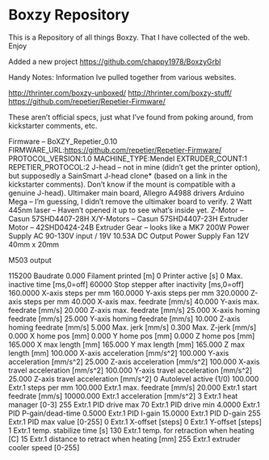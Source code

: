 # Boxzy Repository
This is a Repository of all things Boxzy. That I have collected of the web.
  Enjoy

Added a new project https://github.com/chappy1978/BoxzyGrbl

  Handy Notes: Information Ive pulled together from 
various websites.

http://thrinter.com/boxzy-unboxed/
http://thrinter.com/boxzy-stuff/
https://github.com/repetier/Repetier-Firmware/

These aren’t official specs, just what I’ve found from poking around, from kickstarter comments, etc.

Firmware – BoXZY_Repetier_0.10 FIRMWARE_URL:https://github.com/repetier/Repetier-Firmware/ PROTOCOL_VERSION:1.0 MACHINE_TYPE:Mendel EXTRUDER_COUNT:1 REPETIER_PROTOCOL:2
J-head – not in mine (didn’t get the printer option), but supposedly a SainSmart J-head clone* (based on a link in the kickstarter comments).  Don’t know if the mount is compatible with a genuine J-head).
Ultimaker main board, Allegro A4988 drivers
Arduino Mega – I’m guessing, I didn’t remove the ultimaker board to verify.
2 Watt 445nm laser – Haven’t opened it up to see what’s inside yet.
Z-Motor – Casun 57SHD4407-28H
X/Y-Motors – Casun 57SHD4407-23H
Extruder Motor – 42SHD0424-24B
Extruder Gear – looks like a MK7
200W Power Supply AC 90-130V input / 19V 10.53A DC Output
Power Supply Fan 12V 40mm x 20mm
 

M503 output

115200 Baudrate
0.000 Filament printed [m]
0 Printer active [s]
0 Max. inactive time [ms,0=off]
60000 Stop stepper after inactivity [ms,0=off]
160.0000 X-axis steps per mm
160.0000 Y-axis steps per mm
320.0000 Z-axis steps per mm
40.000 X-axis max. feedrate [mm/s]
40.000 Y-axis max. feedrate [mm/s]
20.000 Z-axis max. feedrate [mm/s]
25.000 X-axis homing feedrate [mm/s]
25.000 Y-axis homing feedrate [mm/s]
10.000 Z-axis homing feedrate [mm/s]
5.000 Max. jerk [mm/s]
0.300 Max. Z-jerk [mm/s]
0.000 X home pos [mm]
0.000 Y home pos [mm]
0.000 Z home pos [mm]
165.000 X max length [mm]
165.000 Y max length [mm]
165.000 Z max length [mm]
100.000 X-axis acceleration [mm/s^2]
100.000 Y-axis acceleration [mm/s^2]
25.000 Z-axis acceleration [mm/s^2]
100.000 X-axis travel acceleration [mm/s^2]
100.000 Y-axis travel acceleration [mm/s^2]
25.000 Z-axis travel acceleration [mm/s^2]
0 Autolevel active (1/0)
100.000 Extr.1 steps per mm
100.000 Extr.1 max. feedrate [mm/s]
20.000 Extr.1 start feedrate [mm/s]
10000.000 Extr.1 acceleration [mm/s^2]
3 Extr.1 heat manager [0-3]
255 Extr.1 PID drive max
70 Extr.1 PID drive min
4.0000 Extr.1 PID P-gain/dead-time
0.5000 Extr.1 PID I-gain
15.0000 Extr.1 PID D-gain
255 Extr.1 PID max value [0-255]
0 Extr.1 X-offset [steps]
0 Extr.1 Y-offset [steps]
1 Extr.1 temp. stabilize time [s]
130 Extr.1 temp. for retraction when heating [C]
15 Extr.1 distance to retract when heating [mm]
255 Extr.1 extruder cooler speed [0-255]
 

